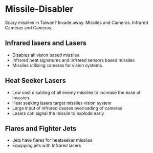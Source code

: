 # Missile-Disabler
Scary missiles in Taiwan? Invade away.
Missiles and Cameras. Infrared Cameras and Cameras.

## Infrared lasers and Lasers
- Disables all vision based missiles.
- Infrared heat signatures and Infrared sensors based missiles
- Missiles utilizing cameras for vision systems.

## Heat Seeker Lasers
- Low cost disabling of all enemy missiles to increase the ease of invasion.
- Heat seeking lasers target missiles vision system
- Large input of infrared causes overloading of cameras
- Lasers can signal the missile to explode early

## Flares and Fighter Jets
- Jets have flares for heatseeker missiles
- Equipping jets with Infrared lasers

